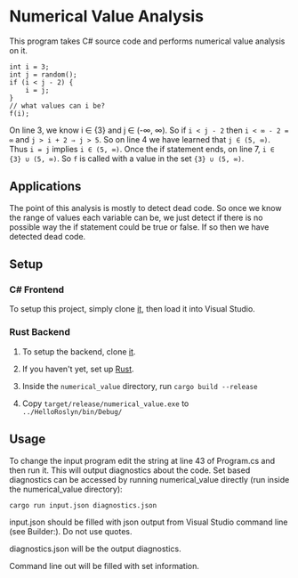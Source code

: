 # Numerical Value Analysis

This program takes C# source code and performs numerical value analysis on it.

    int i = 3;
    int j = random();
    if (i < j - 2) {
        i = j;
    }
    // what values can i be?
    f(i);

On line 3, we know i ∈ {3} and j ∈ (-∞, ∞).  So if `i < j - 2` then `i
< ∞ - 2 = ∞` and `j > i + 2 ⇒ j > 5`.  So on line 4 we have learned
that `j ∈ (5, ∞)`.  Thus `i = j` implies `i ∈ (5, ∞)`.  Once the if
statement ends, on line 7, `i ∈ {3} ∪ (5, ∞)`.  So `f` is called with
a value in the set `{3} ∪ (5, ∞)`.

## Applications

The point of this analysis is mostly to detect dead code.  So once we
know the range of values each variable can be, we just detect if there
is no possible way the if statement could be true or false.  If so
then we have detected dead code.

## Setup
### C# Frontend

To setup this project, simply clone
[it](https://github.com/czipperz/NumericalValueAnalysis), then load it
into Visual Studio.

### Rust Backend

1. To setup the backend, clone
[it](https://github.com/czipperz/numerical_value).

2. If you haven't yet, set up
[Rust](https://www.rust-lang.org/en-US/install.html).

3. Inside the `numerical_value` directory, run `cargo build --release`

4. Copy `target/release/numerical_value.exe` to `../HelloRoslyn/bin/Debug/`

## Usage
To change the input program edit the string at line 43 of Program.cs
and then run it.  This will output diagnostics about the code.  Set
based diagnostics can be accessed by running numerical_value directly
(run inside the numerical_value directory):

    cargo run input.json diagnostics.json

input.json should be filled with json output from Visual Studio
command line (see Builder:).  Do not use quotes.

diagnostics.json will be the output diagnostics.

Command line out will be filled with set information.
